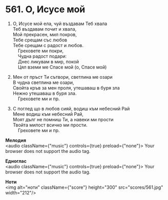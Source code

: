 # 561. О, Исусе мой  

1. О, Исусе мой ела, чуй въздавам Теб хвала  
Теб въздавам почит и хвала,  
Мой прекрасен, мил покров,  
Тебе срещам със любов  
Тебе срещам с радост и любов.  
    Греховете ми покри,  
    Чудна радост подари:  
    Днес ликувам в мир, покой  
    Цял вземи ме Спасе мой (о, Спасе мой)  

2. Мен от пръст Ти сътвори, светлина ме озари  
В чудна светлина ме озари,  
Свойта кръв за мен проля, утешаваш в буря зла  
Нежно утешаваш в буря зла.  
    Греховете ми и пр.  

3. С поглед що в любов сияй, водиш към небесний Рай  
Мене водиш към небесний Рай,  
Моят дълг не помниш Ти, а навеки ми прости  
Твойта милост всичко ми прости.  
    Греховете ми и пр.  

__Мелодия__  
<audio className={"music"} controls={true} preload={"none"}><source src="mp3/561.mp3" type="audio/mpeg"/>
Your browser does not support the audio tag.
</audio>  

__Едноглас__  
<audio className={"music"} controls={true} preload={"none"}><source src="transp/561.mp3" type="audio/mpeg"/>
Your browser does not support the audio tag.
</audio>  

__Ноти__  
<img alt="ноти" className={"score"} height="300" src="scores/561.jpg" width="212"/>
